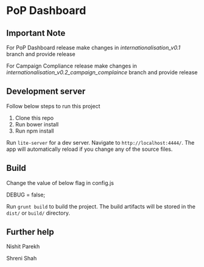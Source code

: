 # PoP Dashboard

## Important Note

For PoP Dashboard release make changes in *internationalisation_v0.1* branch and provide release

For Campaign Compliance release make changes in *internationalisation_v0.2_campaign_complaince* branch and provide release

## Development server

Follow below steps to run this project

1. Clone this repo
2. Run bower install
3. Run npm install

Run `lite-server` for a dev server. Navigate to `http://localhost:4444/`. The app will automatically reload if you change any of the source files.

## Build

Change the value of below flag in config.js

DEBUG = false;

Run `grunt build` to build the project. The build artifacts will be stored in the `dist/` or `build/` directory.

## Further help

Nishit Parekh

Shreni Shah
